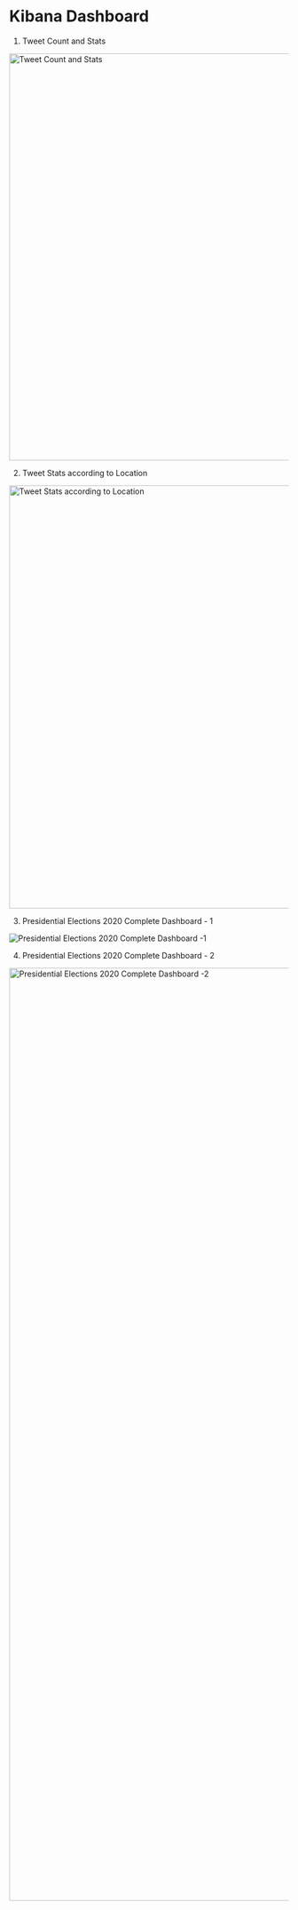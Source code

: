 # Kibana Dashboard




1) Tweet Count and Stats

<img width="733" alt="Tweet Count and Stats" src="https://user-images.githubusercontent.com/42825746/83846394-856ecf80-a6d8-11ea-961d-a3966517d8f7.png">



2) Tweet Stats according to Location

<img width="762" alt="Tweet Stats according to Location" src="https://user-images.githubusercontent.com/42825746/83846414-8dc70a80-a6d8-11ea-96df-b1c3c4e1d85b.png">



3) Presidential Elections 2020 Complete Dashboard - 1

![Presidential Elections 2020 Complete Dashboard -1 ](https://user-images.githubusercontent.com/42825746/83846363-78ea7700-a6d8-11ea-80f5-83527f1c9bf2.png)



4) Presidential Elections 2020 Complete Dashboard - 2

<img width="1680" alt="Presidential Elections 2020 Complete Dashboard -2" src="https://user-images.githubusercontent.com/42825746/83846433-93bceb80-a6d8-11ea-9aa0-b51cec793548.png">

